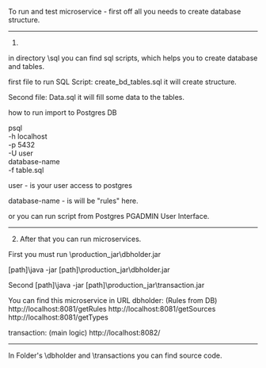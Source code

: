 To run and test microservice - first off all you needs to create database structure.

*************************************************

1. 
in directory \sql
you can find sql scripts, which helps you to create database and tables.

first file to run SQL Script: create_bd_tables.sql
it will create structure.

Second file: Data.sql
it will fill some data to the tables.

how to run import to Postgres DB

psql \
  -h localhost \
  -p 5432 \
  -U user \
  database-name \
  -f table.sql

user - is your user access to postgres

database-name - is will be "rules" here.

or you can run script from Postgres PGADMIN User Interface.


*************************************************


2. After that you can run microservices.

First you must run \production_jar\dbholder.jar

[path]\java -jar [path]\production_jar\dbholder.jar

Second 
[path]\java -jar [path]\production_jar\transaction.jar

You can find this microservice in URL
dbholder: (Rules from DB)
http://localhost:8081/getRules
http://localhost:8081/getSources
http://localhost:8081/getTypes

transaction: (main logic)
http://localhost:8082/


*************************************************

In Folder's \dbholder  and  \transactions  you can find source code.
